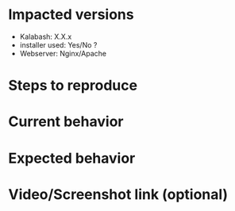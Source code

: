 # Impacted versions

* Kalabash: X.X.x
* installer used: Yes/No ?
* Webserver: Nginx/Apache

# Steps to reproduce

# Current behavior

# Expected behavior

# Video/Screenshot link (optional)

